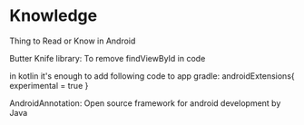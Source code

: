 # Knowledge
Thing to Read or Know in Android

Butter Knife library: To remove findViewById in code

  in kotlin it's enough to add following code to app gradle:
      androidExtensions{
            experimental = true
                }

AndroidAnnotation: Open source framework for android development by Java
